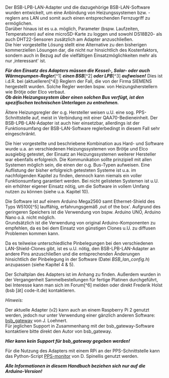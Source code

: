 Der BSB-LPB-LAN-Adapter und die dazugehörige BSB-LAN-Software wurden
entwickelt, um eine Anbindung von Heizungssystemen bzw. -reglern ans LAN
und somit auch einen entsprechenden Fernzugriff zu ermöglichen.\
Darüber hinaus ist es u.a. möglich, Parameter (bspw. Laufzeiten,
Temperaturen) auf eine microSD-Karte zu loggen und sowohl DS18B20- als
auch DHT22-Sensoren zusätzlich am Adapter anzuschließen.\
Die hier vorgestellte Lösung stellt eine Alternative zu den bisherigen
kommerziellen Lösungen dar, die nicht nur hinsichtlich des
Kostenfaktors, sondern auch in Bezug auf die vielfältigen
Einsatzmöglichkeiten mehr als nur ‚interessant' ist.

***Für den Einsatz des Adapters müssen die Kessel-, Solar- oder auch
Wärmepumpen-Regler***[^1] ***einen BSB***[^2] ***oder LPB***[^3]
***aufweisen!*** Dies ist i.d.R. bei (aktuelleren[^4]) Reglern der Fall,
die von der Firma SIEMENS hergestellt wurden. Solche Regler werden bspw.
von Heizungsherstellern wie Brötje oder Elco verbaut.  
***Ob dein Heizungssystem über einen solchen Bus verfügt, ist den spezifischen
technischen Unterlagen zu entnehmen.***

Ältere Heizungsregler der o.g. Hersteller weisen u.U. eine sog.
PPS-Schnittstelle auf, meist in Verbindung mit einer
QAA70-Bedieneinheit. Der BSB-LPB-LAN-Adapter ist auch hier einsetzbar,
allerdings ist der Funktionsumfang der BSB-LAN-Software 
reglerbedingt in diesem Fall sehr eingeschränkt.

Die hier vorgestellte und beschriebene Kombination aus Hard- und
Software wurde u.a. an verschiedenen Heizungssystemen von Brötje und
Elco ausgiebig getestet, der Einsatz an Heizungssystemen weiterer
Hersteller war ebenfalls erfolgreich. Die Kommunikation sollte
prinzipiell mit allen Systemen möglich sein, die einen der o.g.
Bus-Typen aufweisen. Eine Auflistung der bisher erfolgreich getesteten
Systeme ist u.a. im nachfolgenden Kapitel zu finden, dennoch kann
niemals ein voller Funktionsumfang garantiert werden. Bei nicht
gelisteten Systemen ist u.U. ein erhöhter eigener Einsatz nötig, um die
Software in vollem Umfang nutzen zu können (siehe u.a. Kapitel 10).

Die Software ist auf einem Arduino Mega2560 samt Ethernet-Shield des
Typs W5100[^5] lauffähig, erfahrungsgemäß ‚out of the box'. Aufgrund des
geringeren Speichers ist die Verwendung von bspw. Arduino UNO, Arduino
Nano o.ä. nicht möglich.\
Grundsätzlich ist die Verwendung von original Arduino-Komponenten zu
empfehlen, da es bei dem Einsatz von günstigen Clones u.U. zu diffusen
Problemen kommen kann.

Da es teilweise unterschiedliche Pinbelegungen bei den verschiedenen
LAN-Shield-Clones gibt, ist es u.U. nötig, den BSB-LPB-LAN-Adapter an
andere Pins anzuschließen und die entsprechenden Änderungen hinsichtlich
der Pinbelegung in der Software (Datei *BSB\_lan\_config.h*) anzupassen
(siehe Kapitel 4 & 5).

Der Schaltplan des Adapters ist im Anhang zu finden. Außerdem wurden in
der Vergangenheit Sammelbestellungen für fertige Platinen durchgeführt,
bei Interesse kann man sich im Forum[^6] melden oder direkt Frederik
Holst (bsb \[ät\] code-it.de) kontaktieren.

*Hinweis:*

Der aktuelle Adapter (v2) kann auch an einem Raspberry Pi 2 genutzt
werden, jedoch nur unter Verwendung einer gänzlich anderen Software:
[bsb_gateway](https://github.com/loehnertj/bsbgateway) von J. Loehnert.  
Für jeglichen Support in Zusammenhang mit der bsb_gateway-Software
kontaktiere bitte direkt den Autor von bsb_gateway.

***Hier kann kein Support für bsb_gateway gegeben werden!***

Für die Nutzung des Adapters mit einem RPi an der PPS-Schnittstelle kann
das Python-Script [PPS-monitor](https://github.com/dspinellis/PPS-monitor) von D. Spinellis genutzt werden.

***Alle Informationen in diesem Handbuch beziehen sich nur auf die
Arduino-Version!***
